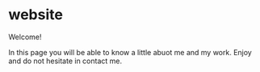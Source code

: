# website

Welcome!

In this page you will be able to know a little abuot me and my work. Enjoy and do not hesitate in contact me.
